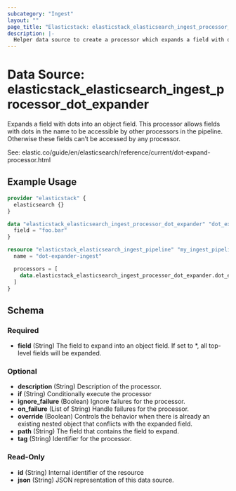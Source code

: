 ```yaml
---
subcategory: "Ingest"
layout: ""
page_title: "Elasticstack: elasticstack_elasticsearch_ingest_processor_dot_expander Data Source"
description: |-
  Helper data source to create a processor which expands a field with dots into an object field. 
---
```


# Data Source: elasticstack_elasticsearch_ingest_processor_dot_expander

Expands a field with dots into an object field. This processor allows fields with dots in the name to be accessible by other processors in the pipeline. Otherwise these fields can’t be accessed by any processor.

See: elastic.co/guide/en/elasticsearch/reference/current/dot-expand-processor.html


## Example Usage

```terraform
provider "elasticstack" {
  elasticsearch {}
}

data "elasticstack_elasticsearch_ingest_processor_dot_expander" "dot_expander" {
  field = "foo.bar"
}

resource "elasticstack_elasticsearch_ingest_pipeline" "my_ingest_pipeline" {
  name = "dot-expander-ingest"

  processors = [
    data.elasticstack_elasticsearch_ingest_processor_dot_expander.dot_expander.json
  ]
}
```

<!-- schema generated by tfplugindocs -->
## Schema

### Required

- **field** (String) The field to expand into an object field. If set to *, all top-level fields will be expanded.

### Optional

- **description** (String) Description of the processor.
- **if** (String) Conditionally execute the processor
- **ignore_failure** (Boolean) Ignore failures for the processor.
- **on_failure** (List of String) Handle failures for the processor.
- **override** (Boolean) Controls the behavior when there is already an existing nested object that conflicts with the expanded field.
- **path** (String) The field that contains the field to expand.
- **tag** (String) Identifier for the processor.

### Read-Only

- **id** (String) Internal identifier of the resource
- **json** (String) JSON representation of this data source.
